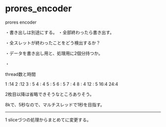 # prores_encoder
prores encoder


・書き出しは別途にする。
・全部終わったら書き出す。

・全スレットが終わったことをどう検出するか？

・データを書き出し用と、処理用に2個分持つか。

・

thread数と時間

1 :14
2 :12
3 : 5
4 : 4
5 : 5
6 : 5
7 : 4
8 : 4
12 : 5
16:4 
24:4


2枚目以降は省略できそうなところありそう。

8kで、5秒なので、マルチスレッドで1秒を目指す。

-----------------
1 sliceづつの処理からまとめてに変更する。




